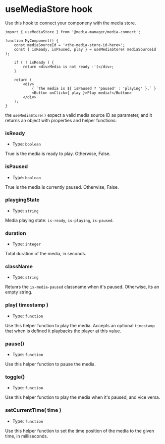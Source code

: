 # useMediaStore hook

Use this hook to connect your componeny with the media store.

```es6
import { useMediaStore } from '@media-manager/media-connect';

function MyComponent() {
	const mediaSourceId = '<the-media-store-id-here>';
	const { isReady, isPaused, play } = useMediaStore( mediaSourceId );

	if ( ! isReady ) {
		return <div>Media is not ready :'(</div>;
	}

	return (
		<div>
			{ `The media is ${ isPaused ? 'paused' : 'playing' }.` }
			<Button onClick={ play }>Play media!</Button>
		</div>
	);
}
```

the `useMediaStore()` expect a valid media source ID as parameter, and it returns an object with properties and helper functions:

### isReady

-   Type: `boolean`

True is the media is ready to play. Otherwise, False.
### isPaused

-   Type: `boolean`

True is the media is currently paused. Otherwise, False.

### playgingState

-   Type: `string`

Media playing state: `is-ready`, `is-playing`, `is-paused`.

### duration

-   Type: `integer`

Total duration of the media, in seconds.

### className

-   Type: `string`

Retunrs the `is-media-paused` classname when it's paused. Otherwise, its an empty string.

### play( timestamp )

-   Type: `function`

Use this helper function to play the media. Accepts an optional `timestamp` that when is defined it playbacks the player at this value.

### pause()

-   Type: `function`

Use this helper function to pause the media.

### toggle()

-   Type: `function`

Use this helper function to play the media when it's paused, and vice versa.

### setCurrentTime( time )

-   Type: `function`

Use this helper function to set the time position of the media to the given time, in milliseconds.
